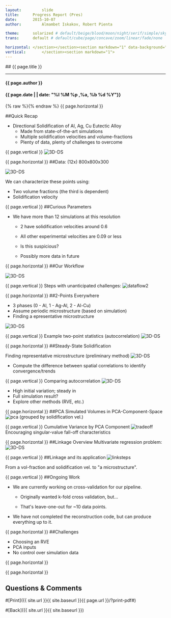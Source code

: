 ```yaml
---
layout:     	slide
title:     	Progress Report (Pres)	
date:      	2015-10-07 
author:     	Almambet Iskakov, Robert Pienta

theme:		solarized # default/beige/blood/moon/night/serif/simple/sky/solarized
trans:		default # default/cube/page/concave/zoom/linear/fade/none

horizontal:	</section></section><section markdown="1" data-background="http://matin-hub.github.io/project-pages/img/slidebackground.png"><section markdown="1">
vertical:		</section><section markdown="1">
---
```

<section markdown="1" data-background="http://matin-hub.github.io/project-pages/img/slidebackground.png"><section markdown="1">
## {{ page.title }}

<hr>

#### {{ page.author }}

#### {{ page.date | | date: "%I %M %p ,%a, %b %d %Y"}}

{% raw  %}{% endraw %} {{ page.horizontal }}
<!-- Start Writing Below in Markdown -->

##Quick Recap

* Directional Solidification of Al, Ag, Cu Eutectic Alloy
  * Made from state-of-the-art simulations
  * Multiple solidification velocities and volume-fractions
  * Plenty of data, plenty of challenges to overcome



{{ page.vertical }}
![3D-DS](/MIC-Ternary-Eutectic-Alloy/img/milestone1_pres/directional-solid-3d.png)



{{ page.horizontal }}
##Data: (12x) 800x800x300 

![3D-DS](/MIC-Ternary-Eutectic-Alloy/img/milestone2_pres/sim_params.png)

We can characterize these points using:

* Two volume fractions (the third is dependent) 
* Solidification velocity



{{ page.vertical }}
##Curious Parameters 

* We have more than 12 simulations at this resolution
  * 2 have solidification velocities around 0.6
  * All other experimental velocities are 0.09 or less
  * Is this suspicious?   
  
  * Possibly more data in future



{{ page.horizontal }}
##Our Workflow

![3D-DS](/MIC-Ternary-Eutectic-Alloy/img/workflow/dataflow.png)



{{ page.vertical }}
Steps with unanticipated challenges:
![dataflow2](/MIC-Ternary-Eutectic-Alloy/img/milestone2_pres/dataflow1.jpg)



{{ page.horizontal }}
##2-Points Everywhere

* 3 phases (0 - Al, 1 - Ag-Al, 2 - Al-Cu)
* Assume periodic microstructure (based on simulation)
* Finding a epresentative microstructure

![3D-DS](/MIC-Ternary-Eutectic-Alloy/img/milestone2_pres/4_microstructures.png)

{{ page.vertical }}
Example two-point statistics (autocorrelation)
![3D-DS](/MIC-Ternary-Eutectic-Alloy/img/milestone2_pres/auto.png)



{{ page.horizontal }}
##Steady-State Solidification

Finding representative microstructure (preliminary method)
![3D-DS](/MIC-Ternary-Eutectic-Alloy/img/milestone2_pres/delta_method.png)

* Compute the difference between spatial correlations to identify convergence/trends

{{ page.vertical }}
Comparing autocorrelation
![3D-DS](/MIC-Ternary-Eutectic-Alloy/img/milestone2_pres/compare.png)

* High initial variation; steady in 
* Full simulation result? 
* Explore other methods (RVE, etc.)

{{ page.horizontal }}
##PCA
Simulated Volumes in PCA-Component-Space
![pca](/MIC-Ternary-Eutectic-Alloy/img/milestone2_pres/pca.png) 
(grouped by solidification vel.)



{{ page.vertical }} 
Cumulative Variance by PCA Component
![tradeoff](/MIC-Ternary-Eutectic-Alloy/img/milestone2_pres/decay.png)
Encouraging singular-value fall-off characteristics



{{ page.horizontal }}
##Linkage Overview
Multivariate regression problem:
![3D-DS](/MIC-Ternary-Eutectic-Alloy/img/workflow/overview.png)



{{ page.vertical }} 
##Linkage and its application
![linksteps](/MIC-Ternary-Eutectic-Alloy/img/milestone2_pres/link_steps.jpg)

From a vol-fraction and solidification vel. to "a microstructure".


{{ page.vertical }} 
##Ongoing Work
* We are currently working on cross-validation for our pipeline.
  * Originally wanted k-fold cross validation, but...

  * That's leave-one-out for ~10 data points.

* We have not completed the reconstruction code, but can produce everything up to it.

{{ page.horizontal }}
##Challenges
* Choosing an RVE
* PCA inputs
* No control over simulation data


{{ page.horizontal }}



<!-- End Here -->
{{ page.horizontal }}

## Questions & Comments

#[Print]({{ site.url }}{{ site.baseurl }}{{ page.url }}/?print-pdf#)

#[Back]({{ site.url }}{{ site.baseurl }})

</section></section>
